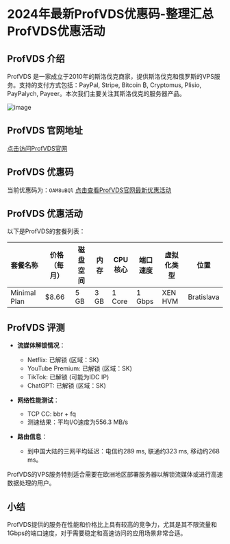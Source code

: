 # 2024年最新ProfVDS优惠码-整理汇总ProfVDS优惠活动

## ProfVDS 介绍
ProfVDS 是一家成立于2010年的斯洛伐克商家，提供斯洛伐克和俄罗斯的VPS服务。支持的支付方式包括：PayPal, Stripe, Bitcoin ₿, Cryptomus, Plisio, PayPalych, Payeer。本次我们主要关注其斯洛伐克的服务器产品。

![image](https://github.com/cg495444/Profvds/assets/167663659/f52f0041-f209-421c-939e-aa70e2177f6a)

## ProfVDS 官网地址
[点击访问ProfVDS官网](https://control.profvds.com/aff.php?aff=34)

## ProfVDS 优惠码
当前优惠码为：`OAM8uBQl`
[点击查看ProfVDS官网最新优惠活动](https://control.profvds.com/aff.php?aff=34)

## ProfVDS 优惠活动
以下是ProfVDS的套餐列表：

| 套餐名称    | 价格（每月） | 磁盘空间 | 内存 | CPU核心 | 端口速度 | 虚拟化类型 | 位置 |
| ----------- | ------------ | -------- | ---- | ------- | -------- | ---------- | ---- |
| Minimal Plan | $8.66        | 5 GB     | 3 GB | 1 Core  | 1 Gbps   | XEN HVM    | Bratislava |

## ProfVDS 评测
- **流媒体解锁情况**：
  - Netflix: 已解锁 (区域：SK)
  - YouTube Premium: 已解锁 (区域：SK)
  - TikTok: 已解锁 (可能为IDC IP)
  - ChatGPT: 已解锁 (区域：SK)

- **网络性能测试**：
  - TCP CC: bbr + fq
  - 测速结果：平均I/O速度为556.3 MB/s

- **路由信息**：
  - 到中国大陆的三网平均延迟：电信约289 ms, 联通约323 ms, 移动约268 ms。

ProfVDS的VPS服务特别适合需要在欧洲地区部署服务器以解锁流媒体或进行高速数据处理的用户。

## 小结
ProfVDS提供的服务在性能和价格比上具有较高的竞争力，尤其是其不限流量和1Gbps的端口速度，对于需要稳定和高速访问的应用场景非常合适。
